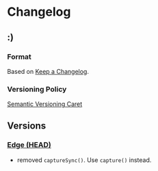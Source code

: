
# Changelog

## :)

### Format

Based on [Keep a Changelog].

### Versioning Policy

[Semantic Versioning Caret]

## Versions

### [Edge (HEAD)][edge]

* removed `captureSync()`. Use `capture()` instead.

[Keep a Changelog]: http://keepachangelog.com/en/1.0.0/
[Semantic Versioning Caret]: https://github.com/malform/semver-caret
[edge]: https://github.com/typescript-plus/catch/compare/v0.1.0...HEAD